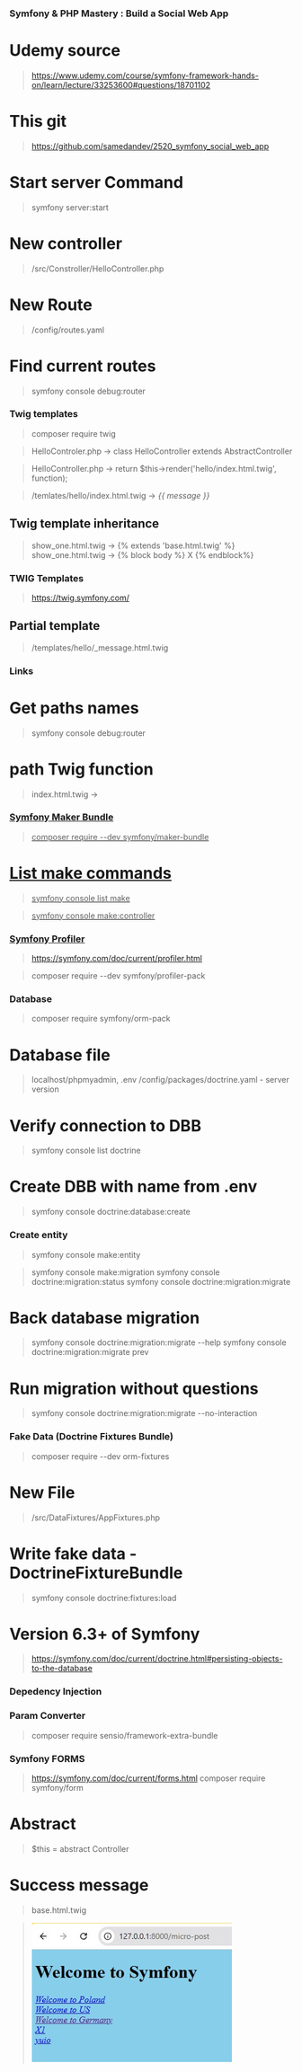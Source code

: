### Symfony & PHP Mastery : Build a Social Web App

# Udemy source

> https://www.udemy.com/course/symfony-framework-hands-on/learn/lecture/33253600#questions/18701102

# This git

> https://github.com/samedandev/2520_symfony_social_web_app

# Start server Command

> symfony server:start

# New controller

> /src/Constroller/HelloController.php

# New Route

> /config/routes.yaml

# Find current routes

> symfony console debug:router

### Twig templates

> composer require twig

> HelloControler.php -> class HelloController extends AbstractController

> HelloController.php -> return $this->render('hello/index.html.twig', function);

> /temlates/hello/index.html.twig -> <i>{{ message }}</i>

## Twig template inheritance

> show_one.html.twig -> {% extends 'base.html.twig' %}
> show_one.html.twig -> {% block body %} X {% endblock%}

### TWIG Templates

> https://twig.symfony.com/

## Partial template

> /templates/hello/\_message.html.twig

### Links

# Get paths names

> symfony console debug:router

# path Twig function

> index.html.twig -> <a href="{{ path('app_show_one', {id: key}) }}">

### Symfony Maker Bundle

> composer require --dev symfony/maker-bundle

# List make commands

> symfony console list make

> symfony console make:controller

### Symfony Profiler

> https://symfony.com/doc/current/profiler.html

> composer require --dev symfony/profiler-pack

### Database

> composer require symfony/orm-pack

# Database file

> localhost/phpmyadmin, .env
> /config/packages/doctrine.yaml - server version

# Verify connection to DBB

> symfony console list doctrine

# Create DBB with name from .env

> symfony console doctrine:database:create

### Create entity

> symfony console make:entity

> symfony console make:migration
> symfony console doctrine:migration:status
> symfony console doctrine:migration:migrate

# Back database migration

> symfony console doctrine:migration:migrate --help
> symfony console doctrine:migration:migrate prev

# Run migration without questions

> symfony console doctrine:migration:migrate --no-interaction

### Fake Data (Doctrine Fixtures Bundle)

> composer require --dev orm-fixtures

# New File

> /src/DataFixtures/AppFixtures.php

# Write fake data - DoctrineFixtureBundle

> symfony console doctrine:fixtures:load

# Version 6.3+ of Symfony

> https://symfony.com/doc/current/doctrine.html#persisting-objects-to-the-database

### Depedency Injection

### Param Converter

> composer require sensio/framework-extra-bundle

### Symfony FORMS

> https://symfony.com/doc/current/forms.html
> composer require symfony/form

# Abstract

> $this = abstract Controller

# Success message

> base.html.twig

> ![Form](https://github.com/samedandev/2520_symfony_social_web_app/blob/main/_printscreens/01.jpg)
